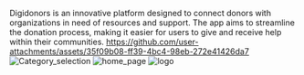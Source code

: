 
Digidonors is an innovative platform designed to connect donors with organizations in need of resources and support. The app aims to streamline the donation process, making it easier for users to give and receive help within their communities.
https://github.com/user-attachments/assets/35f09b08-ff39-4bc4-98eb-272e41426da7
![Category_selection](https://github.com/user-attachments/assets/cef19855-34cd-4bfc-a4fb-41ff3e9b0d13)
![home_page](https://github.com/user-attachments/assets/2a90e277-8306-4be1-ac57-10914d80ed82)
![logo](https://github.com/user-attachments/assets/e8ab66f5-e561-4d55-9484-85bc97c9f64b)

